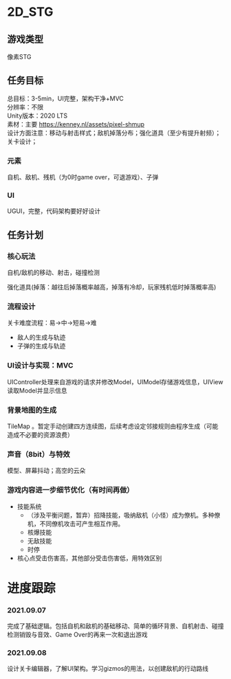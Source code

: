 # 2D_STG
## 游戏类型
像素STG

## 任务目标
总目标：3-5min，UI完整，架构干净+MVC   
分辨率：不限   
Unity版本：2020 LTS   
素材：主要 https://kenney.nl/assets/pixel-shmup   
设计方面注意：移动与射击样式；敌机掉落分布；强化道具（至少有提升射频）；关卡设计；
### 元素
自机、敌机、残机（为0时game over，可退游戏）、子弹
### UI
UGUI，完整，代码架构要好好设计

## 任务计划
### 核心玩法
自机/敌机的移动、射击，碰撞检测


强化道具(掉落：越往后掉落概率越高，掉落有冷却，玩家残机低时掉落概率高)

### 流程设计
关卡难度流程：易->中->短易->难   
- 敌人的生成与轨迹
- 子弹的生成与轨迹

### UI设计与实现：MVC
UIController处理来自游戏的请求并修改Model，UIModel存储游戏信息，UIView读取Model并显示信息

### 背景地图的生成
TileMap 。暂定手动创建四方连续图，后续考虑设定邻接规则由程序生成（可能造成不必要的资源浪费）

### 声音（8bit）与特效
模型、屏幕抖动；高空的云朵

### 游戏内容进一步细节优化（有时间再做）
- 技能系统
  - （涉及平衡问题，暂弃）招降技能，吸纳敌机（小怪）成为僚机。多种僚机，不同僚机攻击可产生相互作用。
  - 核爆技能
  - 无敌技能
  - 时停
- 核心点受击伤害高，其他部分受击伤害低，用特效区别

# 进度跟踪
### 2021.09.07
完成了基础逻辑。包括自机和敌机的基础移动、简单的循环背景、自机射击、碰撞检测销毁与音效、Game Over的再来一次和退出游戏
### 2021.09.08
设计关卡编辑器，了解UI架构。学习gizmos的用法，以创建敌机的行动路线